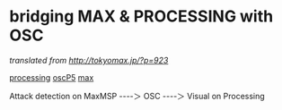 # bridging MAX & PROCESSING with OSC 
*translated from http://tokyomax.jp/?p=923*

[processing](http://processing.org/) 
[oscP5](http://www.sojamo.de/libraries/oscP5/index.html) 
[max](http://www.cycling74.com)

Attack detection on MaxMSP ----＞ OSC ----＞ Visual on Processing

